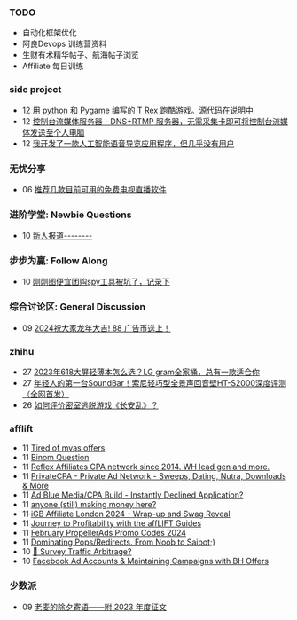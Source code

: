 ### TODO
-  自动化框架优化
-  阿良Devops 训练营资料
-  生财有术精华帖子、航海帖子浏览
-  Affiliate 每日训练

### side project
<!-- sideproject:START -->
-  12 [用 python 和 Pygame 编写的 T Rex 跑酷游戏。源代码在说明中](https://www.youtube.com/watch?v=pZySIXSelCA)
-  12 [控制台流媒体服务器 - DNS+RTMP 服务器，无需采集卡即可将控制台流媒体发送至个人电脑](https://github.com/Aioros/console-streaming-server)
-  12 [我开发了一款人工智能语音导览应用程序，但几乎没有用户](https://www.reddit.com/r/SideProject/comments/18gpp0e/ive_built_an_ai_audio_tour_app_but_have_almost_no/)<!-- sideproject:END -->


### 无忧分享
<!-- ruyo:START -->
-  06 [推荐几款目前可用的免费电视直播软件](https://51.ruyo.net/18608.html)<!-- ruyo:END -->

### 进阶学堂: Newbie Questions
<!-- advertcn1:START -->
-  10 [新人报道--------](https://www.advertcn.com/thread-113955-1-1.html)<!-- advertcn1:END -->

### 步步为赢: Follow Along
<!-- advertcn2:START -->
-  10 [刚刚图便宜团购spy工具被坑了，记录下](https://www.advertcn.com/thread-113954-1-1.html)<!-- advertcn2:END -->

### 综合讨论区: General Discussion
<!-- advertcn3:START -->
-  09 [2024祝大家龙年大吉! 88 广告币送上！](https://www.advertcn.com/thread-113950-1-1.html)<!-- advertcn3:END -->


### zhihu
<!-- zhihu:START -->
-  27 [2023年618大屏轻薄本怎么选？LG gram全家桶，总有一款适合你](http://zhuanlan.zhihu.com/p/632641888?utm_campaign=rss&utm_medium=rss&utm_source=rss&utm_content=title)
-  27 [年轻人的第一台SoundBar！索尼轻巧型全景声回音壁HT-S2000深度评测（全网首发）](http://zhuanlan.zhihu.com/p/630990296?utm_campaign=rss&utm_medium=rss&utm_source=rss&utm_content=title)
-  26 [如何评价密室逃脱游戏《长安乱》？](http://www.zhihu.com/question/563950552/answer/3045961312?utm_campaign=rss&utm_medium=rss&utm_source=rss&utm_content=title)<!-- zhihu:END -->

### afflift
<!-- afflift:START -->
-  11 [Tired of mvas offers](https://afflift.com/f/threads/tired-of-mvas-offers.12622/)
-  11 [Binom Question](https://afflift.com/f/threads/binom-question.12623/)
-  11 [Reflex Affiliates CPA network since 2014. WH lead gen and more.](https://afflift.com/f/threads/reflex-affiliates-cpa-network-since-2014-wh-lead-gen-and-more.7190/)
-  11 [PrivateCPA - Private Ad Network - Sweeps, Dating, Nutra, Downloads &amp; More](https://afflift.com/f/threads/privatecpa-private-ad-network-sweeps-dating-nutra-downloads-more.4271/)
-  11 [Ad Blue Media/CPA Build - Instantly Declined Application?](https://afflift.com/f/threads/ad-blue-media-cpa-build-instantly-declined-application.12619/)
-  11 [anyone &lpar;still&rpar; making money here?](https://afflift.com/f/threads/anyone-still-making-money-here.12621/)
-  11 [iGB Affiliate London 2024 - Wrap-up and Swag Reveal](https://afflift.com/f/threads/igb-affiliate-london-2024-wrap-up-and-swag-reveal.12614/)
-  11 [Journey to Profitability with the affLIFT Guides](https://afflift.com/f/threads/journey-to-profitability-with-the-afflift-guides.10148/)
-  11 [February PropellerAds Promo Codes 2024](https://afflift.com/f/threads/february-propellerads-promo-codes-2024.12592/)
-  11 [Dominating Pops/Redirects. From Noob to Saibot;&rpar;](https://afflift.com/f/threads/dominating-pops-redirects-from-noob-to-saibot.12496/)
-  10 [🚦 Survey Traffic Arbitrage?](https://afflift.com/f/threads/%F0%9F%9A%A6-survey-traffic-arbitrage.12508/)
-  10 [Facebook Ad Accounts &amp; Maintaining Campaigns with BH Offers](https://afflift.com/f/threads/facebook-ad-accounts-maintaining-campaigns-with-bh-offers.12603/)<!-- afflift:END -->

### 少数派
<!-- sspai:START -->
-  09 [老麦的除夕寄语——附 2023 年度征文](https://sspai.com/post/86409)<!-- sspai:END -->
